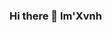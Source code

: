 ### Hi there 👋 Im'Xvnh

<!--
**AnhXuanNghiem/AnhXuanNghiem** is a ✨ _special_ ✨ repository because its `README.md` (this file) appears on your GitHub profile.

Here are some ideas to get you started:

- 🔭 I’m currently working on ...
- 🌱 I’m currently learning ...
- 👯 I’m looking to collaborate on ...
- 🤔 I’m looking for help with ...
- 💬 Ask me about ...
- 📫 How to reach me: facebook.com/AnhXuanNghiem2411
- 😄 Pronouns: ...
- ⚡ Fun fact: ...
-->
